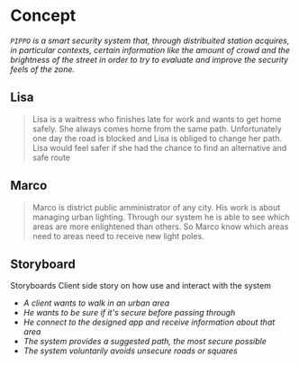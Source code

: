 # Concept
  
*`PIPPO` is a smart security system that, through distribuited station acquires, in particular contexts, certain information like the amount of crowd and the brightness of the street in order to try to evaluate and improve the security feels of the zone.*   
  
##  Lisa

>Lisa is a waitress who finishes late for work and wants to get home safely. She always comes home from the same path. Unfortunately one day the road is blocked and Lisa is obliged to change her path. Lisa would feel safer if she had the chance to find an alternative and safe route

## Marco
>Marco is  district public amministrator of any city. His work is about managing urban lighting. Through our system he is able to see which areas are more enlightened than others. So Marco know which areas need to areas need to receive new light poles.

## Storyboard
Storyboards Client side story on how use and interact with the system 
- *A client wants to walk in an urban area* 
- *He wants to be sure if it's secure before passing through*
- *He connect to the designed app and receive information about that area*
- *The system provides a suggested path, the most secure possible* 
- *The system voluntarily avoids unsecure roads or squares*
